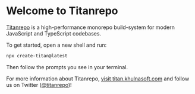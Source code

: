 # Welcome to Titanrepo

[Titanrepo](https://titan.khulnasoft.com) is a high-performance monorepo build-system for modern JavaScript and TypeScript codebases.

To get started, open a new shell and run:

```sh
npx create-titan@latest
```

Then follow the prompts you see in your terminal.

For more information about Titanrepo, [visit titan.khulnasoft.com](https://titan.khulnasoft.com) and follow us on Twitter ([@titanrepo](https://twitter.com/titanrepo))!
